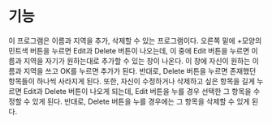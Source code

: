 # 기능
이 프로그램은 이름과 지역을 추가, 삭제할 수 있는 프로그램이다.
오른쪽 밑에 +모양의 민트색 버튼을 누르면 Edit과 Delete 버튼이 나오는데,
이 중에 Edit 버튼을 누르면 이름과 지역을 자기가 원하는대로 추가할 수 있는 창이 나온다.
이 창에 자신이 원하는 이름과 지역을 쓰고 OK를 누르면 추가가 된다.
반대로, Delete 버튼을 누르면 존재했던 항목들이 하나씩 사라지게 된다.
또한, 자신이 수정하거나 삭제하고 싶은 항목을 길게 누르면 Edit과 Delete 버튼이 나오게 되는데, 
Edit 버튼을 누를 경우 선택한 그 항목을 수정할 수 있게 된다.
반대로, Delete 버튼을 누를 경우에는 그 항목을 삭제할 수 있게 된다.

